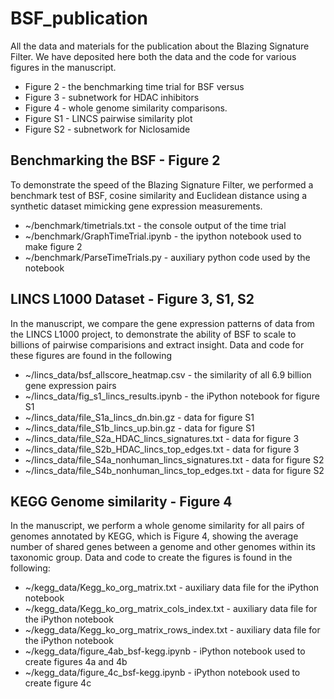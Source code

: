 # BSF_publication
All the data and materials for the publication about the Blazing Signature Filter. We have deposited here both the data and the code for various figures in the manuscript.

- Figure 2 - the benchmarking time trial for BSF versus
- Figure 3 - subnetwork for HDAC inhibitors
- Figure 4 - whole genome similarity comparisons.
- Figure S1 - LINCS pairwise similarity plot
- Figure S2 - subnetwork for Niclosamide


## Benchmarking the BSF - Figure 2
To demonstrate the speed of the Blazing Signature Filter, we performed a benchmark test of BSF, cosine similarity and Euclidean distance using a synthetic dataset mimicking gene expression measurements. 
- ~/benchmark/timetrials.txt - the console output of the time trial
- ~/benchmark/GraphTimeTrial.ipynb - the ipython notebook used to make figure 2
- ~/benchmark/ParseTimeTrials.py - auxiliary python code used by the notebook


## LINCS L1000 Dataset - Figure 3, S1, S2
In the manuscript, we compare the gene expression patterns of data from the LINCS L1000 project, to demonstrate the ability of BSF to scale to billions of pairwise comparisions and extract insight. Data and code for these figures are found in the following
- ~/lincs_data/bsf_allscore_heatmap.csv - the similarity of all 6.9 billion gene expression pairs
- ~/lincs_data/fig_s1_lincs_results.ipynb - the iPython notebook for figure S1
- ~/lincs_data/file_S1a_lincs_dn.bin.gz	- data for figure S1
- ~/lincs_data/file_S1b_lincs_up.bin.gz	- data for figure S1
- ~/lincs_data/file_S2a_HDAC_lincs_signatures.txt	- data for figure 3
- ~/lincs_data/file_S2b_HDAC_lincs_top_edges.txt - data for figure 3
- ~/lincs_data/file_S4a_nonhuman_lincs_signatures.txt	- data for figure S2
- ~/lincs_data/file_S4b_nonhuman_lincs_top_edges.txt - data for figure S2

## KEGG Genome similarity - Figure 4
In the manuscript, we perform a whole genome similarity for all pairs of genomes annotated by KEGG, which is Figure 4, showing the average number of shared genes between a genome and other genomes within its taxonomic group. Data and code to create the figures is found in the following:
- ~/kegg_data/Kegg_ko_org_matrix.txt - auxiliary data file for the iPython notebook
- ~/kegg_data/Kegg_ko_org_matrix_cols_index.txt - auxiliary data file for the iPython notebook
- ~/kegg_data/Kegg_ko_org_matrix_rows_index.txt - auxiliary data file for the iPython notebook
- ~/kegg_data/figure_4ab_bsf-kegg.ipynb - iPython notebook used to create figures 4a and 4b
- ~/kegg_data/figure_4c_bsf-kegg.ipynb - iPython notebook used to create figure 4c
